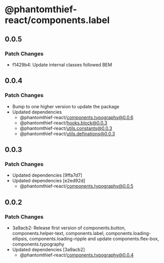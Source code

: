 # @phantomthief-react/components.label

## 0.0.5

### Patch Changes

- f1429b4: Update internal classes followed BEM

## 0.0.4

### Patch Changes

- Bump to one higher version to update the package
- Updated dependencies
  - @phantomthief-react/components.typography@0.0.6
  - @phantomthief-react/hooks.block@0.0.3
  - @phantomthief-react/utils.constants@0.0.3
  - @phantomthief-react/utils.definations@0.0.3

## 0.0.3

### Patch Changes

- Updated dependencies [9ffa7d7]
- Updated dependencies [e2ed92d]
  - @phantomthief-react/components.typography@0.0.5

## 0.0.2

### Patch Changes

- 3a9acb2: Release first version of components.button, components.helper-text, components.label, components.loading-ellipsis, components.loading-ripple and update components.flex-box, components.typography
- Updated dependencies [3a9acb2]
  - @phantomthief-react/components.typography@0.0.4

